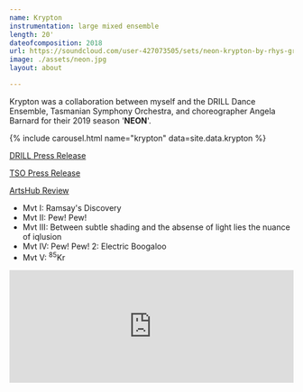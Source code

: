 ```yaml
---
name: Krypton
instrumentation: large mixed ensemble
length: 20'
dateofcomposition: 2018
url: https://soundcloud.com/user-427073505/sets/neon-krypton-by-rhys-gray
image: ./assets/neon.jpg
layout: about

---
```

Krypton was a collaboration between myself and the DRILL Dance Ensemble, Tasmanian Symphony Orchestra, and choreographer Angela Barnard for their 2019 season '__NEON__'.

{% include carousel.html name="krypton" data=site.data.krypton %}

[DRILL Press Release](https://www.drillperformance.com/neon)

[TSO Press Release](https://www.tso.com.au/neon/)

[ArtsHub Review](https://performing.artshub.com.au/news-article/reviews/performing-arts/robert-jarman/review-neon-drill-tas-258631)

* Mvt I: Ramsay's Discovery
* Mvt II: Pew! Pew!
* Mvt III: Between subtle shading and the absense of light lies the nuance of iqlusion
* Mvt IV: Pew! Pew! 2: Electric Boogaloo
* Mvt V: <sup>85</sup>Kr

<iframe width="100%" height="200" scrolling="no" frameborder="no" src="https://w.soundcloud.com/player/?url=https%3A//api.soundcloud.com/playlists/856293137&color=%23ababab&auto_play=true&hide_related=false&show_comments=true&show_user=true&show_reposts=false&show_teaser=true&visual=true"></iframe>
